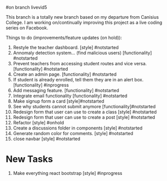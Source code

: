 #on branch livevid5

This branch is a totally new branch based on my departure from Canisius College. I am working on/continually improving this project as a live coding series on Facebook.

Things to do (improvements/feature updates (on hold)):

1. Restyle the teacher dashboard. [style] #notstarted
2. Annomaly detection system... (find malicious users) [functionality] #notstarted
3. Prevent teachers from accessing student routes and vice versa. [functionality] #notstarted
4. Create an admin page. [functionality] #notstarted
5. If student is already enrolled, tell them they are in an alert box. [functionality] #inprogress
6. Add messaging feature. [functionality] #notstarted
7. Integrate email functionality [functionality] #notstarted
8. Make signup form a card [style]#notstarted
9. See why students cannot submit anymore [functionality]#notstarted
10. Redesign form that user can use to create a class [style] #notstarted
11. Redesign form that user can use to create a post [style] #notstarted
12. Refactor [style] #onhold
13. Create a discussions folder in components [style] #notstarted
14. Generate random color for comments. [style] #notstarted
15. close navbar [style] #notstarted


# New Tasks

1. Make everything react bootstrap  [style] #inprogress
